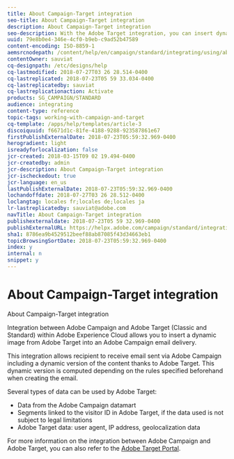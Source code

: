 ```yaml
---
title: About Campaign-Target integration
seo-title: About Campaign-Target integration
description: About Campaign-Target integration
seo-description: With the Adobe Target integration, you can insert dynamic images generated by Adobe Target into your Adobe Campaign messages.
uuid: 79e8b0e4-346e-4cf0-b9eb-c9ad52b47589
content-encoding: ISO-8859-1
aemsrcnodepath: /content/help/en/campaign/standard/integrating/using/about-campaign-target-integration
contentOwner: sauviat
cq-designpath: /etc/designs/help
cq-lastmodified: 2018-07-27T03 26 28.514-0400
cq-lastreplicated: 2018-07-23T05 59 33.034-0400
cq-lastreplicatedby: sauviat
cq-lastreplicationaction: Activate
products: SG_CAMPAIGN/STANDARD
audience: integrating
content-type: reference
topic-tags: working-with-campaign-and-target
cq-template: /apps/help/templates/article-3
discoiquuid: f6671d1c-81fe-4188-9288-923587861e67
firstPublishExternalDate: 2018-07-23T05:59:32.969-0400
herogradient: light
isreadyforlocalization: false
jcr-created: 2018-03-15T09 02 19.494-0400
jcr-createdby: admin
jcr-description: About Campaign-Target integration
jcr-ischeckedout: true
jcr-language: en_us
lastPublishExternalDate: 2018-07-23T05:59:32.969-0400
lochandoffdate: 2018-07-27T03 26 28.512-0400
loclangtag: locales fr;locales de;locales ja
lr-lastreplicatedby: sauviat@adobe.com
navTitle: About Campaign-Target integration
publishexternaldate: 2018-07-23T05 59 32.969-0400
publishExternalURL: https://helpx.adobe.com/campaign/standard/integrating/using/about-campaign-target-integration.html
sha1: 8786ea9b4529512beef88ab87085f43d34663eb1
topicBrowsingSortDate: 2018-07-23T05:59:32.969-0400
index: y
internal: n
snippet: y
---
```


# About Campaign-Target integration

About Campaign-Target integration

Integration between Adobe Campaign and Adobe Target (Classic and Standard) within Adobe Experience Cloud allows you to insert a dynamic image from Adobe Target into an Adobe Campaign email delivery.

This integration allows recipient to receive email sent via Adobe Campaign including a dynamic version of the content thanks to Adobe Target. This dynamic version is computed depending on the rules specified beforehand when creating the email.

Several types of data can be used by Adobe Target:

* Data from the Adobe Campaign datamart
* Segments linked to the visitor ID in Adobe Target, if the data used is not subject to legal limitations
* Adobe Target data: user agent, IP address, geolocalization data

For more information on the integration between Adobe Campaign and Adobe Target, you can also refer to the [Adobe Target Portal](https://marketing.adobe.com/resources/help/en_US/target/a4t/c_campaign_and_target.html).
